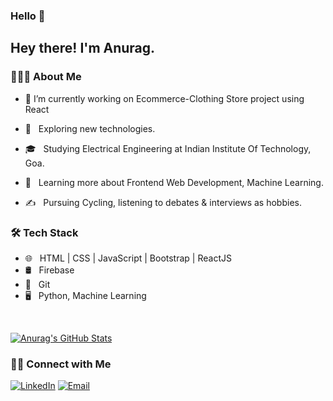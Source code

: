 ### Hello 👋

<h2> Hey there! I'm Anurag.</h2>

<h3> 👨🏻‍💻 About Me </h3>

- 🔭 I’m currently working on Ecommerce-Clothing Store project using React

- 🤔 &nbsp; Exploring new technologies.
- 🎓 &nbsp; Studying Electrical Engineering  at Indian Institute Of Technology, Goa.
- 🌱 &nbsp; Learning more about Frontend Web Development,  Machine Learning.
- ✍️ &nbsp; Pursuing Cycling, listening to debates & interviews as hobbies.

<h3>🛠 Tech Stack</h3>

- 🌐 &nbsp; HTML | CSS | JavaScript | Bootstrap | ReactJS
- 🛢 &nbsp; Firebase
- 🔧 &nbsp; Git 
- 🖥 &nbsp; Python, Machine Learning

<br/>

[![Anurag's GitHub Stats](https://github-readme-stats.vercel.app/api?username=anuragrao42&show_icons=true)](https://github.com/anuragrao42)

<h3> 🤝🏻 Connect with Me </h3>

<p align="center">

<a href="https://www.linkedin.com/in/anurag-anurag-6421621aa/"><img alt="LinkedIn" src="https://img.shields.io/badge/LinkedIn-Anurag-blue?style=flat-square&logo=linkedin"></a>
<a href="mailto:anurag.18003@iitgoa.ac.in"><img alt="Email" src="https://img.shields.io/badge/Email-anurag.18003@iitgoa.ac.in-blue?style=flat-square&logo=gmail"></a>
</p>



<!--
**anuragrao42/anuragrao42** is a ✨ _special_ ✨ repository because its `README.md` (this file) appears on your GitHub profile.

